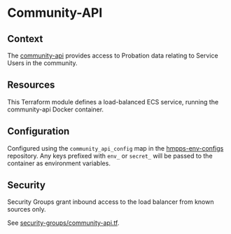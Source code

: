 # Community-API

## Context
The [community-api](https://github.com/ministryofjustice/community-api) provides access to Probation data relating to Service Users in the community.

## Resources
This Terraform module defines a load-balanced ECS service, running the community-api Docker container.

## Configuration
Configured using the `community_api_config` map in the [hmpps-env-configs](https://github.com/ministryofjustice/hmpps-env-configs) repository.
Any keys prefixed with `env_` or `secret_` will be passed to the container as environment variables.

## Security
Security Groups grant inbound access to the load balancer from known sources only.

See [security-groups/community-api.tf](/security-groups/community-api.tf).

